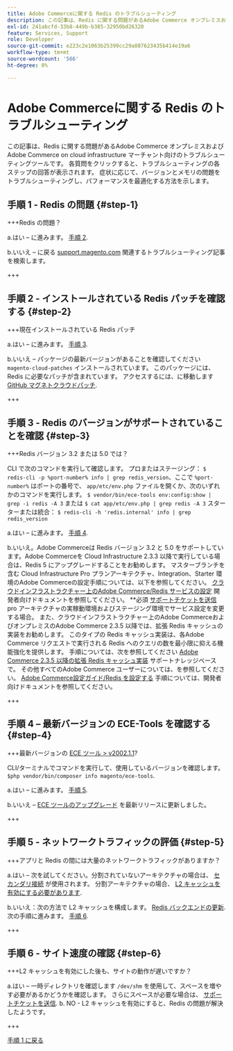 ```yaml
---
title: Adobe Commerceに関する Redis のトラブルシューティング
description: この記事は、Redis に関する問題があるAdobe Commerce オンプレミスおよびAdobe Commerce on cloud infrastructure マーチャント向けのトラブルシューティングツールです。 各質問をクリックすると、トラブルシューティングの各ステップの回答が表示されます。 症状と設定に応じて、バージョンとメモリの問題をトラブルシューティングしてパフォーマンスを最適化する方法を示します。
exl-id: 241abcfd-33b8-449b-b385-32950bd26320
feature: Services, Support
role: Developer
source-git-commit: e223c2e1063b25399cc29a087623435b414e19a6
workflow-type: tm+mt
source-wordcount: '566'
ht-degree: 0%

---
```


# Adobe Commerceに関する Redis のトラブルシューティング

この記事は、Redis に関する問題があるAdobe Commerce オンプレミスおよびAdobe Commerce on cloud infrastructure マーチャント向けのトラブルシューティングツールです。 各質問をクリックすると、トラブルシューティングの各ステップの回答が表示されます。 症状に応じて、バージョンとメモリの問題をトラブルシューティングし、パフォーマンスを最適化する方法を示します。

## 手順 1 - Redis の問題 {#step-1}

+++Redis の問題？

a.はい – に進みます。 [手順 2](#step2)</a>.

b.いいえ – に戻る [support.magento.com](https://support.magento.com/hc/en-us) 関連するトラブルシューティング記事を検索します。

+++

## 手順 2 - インストールされている Redis パッチを確認する {#step-2}

+++現在インストールされている Redis パッチ

a.はい – に進みます。 [手順 3](#step3)</a>.

b.いいえ – パッケージの最新バージョンがあることを確認してください `magento-cloud-patches` インストールされています。 このパッケージには、Redis に必要なパッチが含まれています。 アクセスするには、に移動します [GitHub マグネトクラウドパッチ](https://github.com/magento/magento-cloud-patches/).

+++

## 手順 3 - Redis のバージョンがサポートされていることを確認 {#step-3}

+++Redis バージョン 3.2 または 5.0 では？

CLI で次のコマンドを実行して確認します。 プロまたはステージング： `$ redis-cli -p %port-number% info | grep redis_version`、ここで `%port-number%` はポートの番号で、 `app/etc/env.php` ファイルを開くか、次のいずれかのコマンドを実行します。 `$ vendor/bin/ece-tools env:config:show | grep -i redis -A 3` または `$ cat app/etc/env.php | grep redis -A 3` スターターまたは統合： `$ redis-cli -h 'redis.internal' info | grep redis_version`

a.はい – に進みます。 [手順 4](#step4).

b.いいえ。Adobe Commerceは Redis バージョン 3.2 と 5.0 をサポートしています。Adobe Commerceを Cloud Infrastructure 2.3.3 以降で実行している場合は、Redis 5 にアップグレードすることをお勧めします。 マスターブランチを含む Cloud Infrastructure Pro プランアーキテクチャ、Integration、Starter 環境のAdobe Commerceの設定手順については、以下を参照してください。 [クラウドインフラストラクチャー上のAdobe Commerce/Redis サービスの設定](https://devdocs.magento.com/cloud/project/services-redis.html)</a> 開発者向けドキュメントを参照してください。 **必須 [サポートチケットを送信](/help/help-center-guide/help-center/magento-help-center-user-guide.md#submit-ticket) pro アーキテクチャの実稼動環境およびステージング環境でサービス設定を変更する場合。 また、クラウドインフラストラクチャー上のAdobe CommerceおよびオンプレミスのAdobe Commerce 2.3.5 以降では、拡張 Redis キャッシュの実装をお勧めします。 このタイプの Redis キャッシュ実装は、各Adobe Commerce リクエストで実行される Redis へのクエリの数を最小限に抑える機能強化を提供します。 手順については、次を参照してください [Adobe Commerce 2.3.5 以降の拡張 Redis キャッシュ実装](https://support.magento.com/hc/en-us/articles/360049292532) サポートナレッジベースで。 その他すべてのAdobe Commerce ユーザーについては、を参照してください。 [Adobe Commerce設定ガイド/Redis を設定する](https://devdocs.magento.com/guides/v2.4/config-guide/redis/config-redis.html) 手順については、開発者向けドキュメントを参照してください。

+++

## 手順 4 – 最新バージョンの ECE-Tools を確認する {#step-4}

+++最新バージョンの [ECE ツール > v2002.1.1](https://github.com/magento/ece-tools/releases)?

CLI/ターミナルでコマンドを実行して、使用しているバージョンを確認します。 `$php vendor/bin/composer info magento/ece-tools`.

a.はい – に進みます。 [手順 5](#step5).

b.いいえ –  [ECE ツールのアップグレード](https://devdocs.magento.com/cloud/project/ece-tools-update.html) を最新リリースに更新しました。

+++

## 手順 5 - ネットワークトラフィックの評価 {#step-5}

+++アプリと Redis の間には大量のネットワークトラフィックがありますか？

a.はい – 次を試してください。分割されていないアーキテクチャの場合は、 [セカンダリ接続](/help/troubleshooting/database/mysql-high-load-bottleneck-in-magento-commerce-cloud.md) が使用されます。 分割アーキテクチャの場合、 [L2 キャッシュを有効にする必要があります](https://devdocs.magento.com/guides/v2.4/config-guide/cache/two-level-cache.html).

b.いいえ：次の方法で L2 キャッシュを構成します。 [Redis バックエンドの更新](https://devdocs.magento.com/cloud/env/variables-deploy.html#redis_backend). 次の手順に進みます。 [手順 6](#step6).

+++

## 手順 6 - サイト速度の確認 {#step-6}

+++L2 キャッシュを有効にした後も、サイトの動作が遅いですか？

a.はい – 一時ディレクトリを確認します `/dev/shm` を使用して、スペースを増やす必要があるかどうかを確認します。 さらにスペースが必要な場合は、 [サポートチケットを送信](/help/help-center-guide/help-center/magento-help-center-user-guide.md#submit-ticket).
b. NO - L2 キャッシュを有効にすると、Redis の問題が解決したようです。

+++

[手順 1 に戻る](#step-1)
